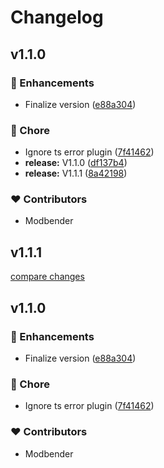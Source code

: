 # Changelog


## v1.1.0


### 🚀 Enhancements

- Finalize version ([e88a304](https://github.com/modbender/nuxt-splide/commit/e88a304))

### 🏡 Chore

- Ignore ts error plugin ([7f41462](https://github.com/modbender/nuxt-splide/commit/7f41462))
- **release:** V1.1.0 ([df137b4](https://github.com/modbender/nuxt-splide/commit/df137b4))
- **release:** V1.1.1 ([8a42198](https://github.com/modbender/nuxt-splide/commit/8a42198))

### ❤️ Contributors

- Modbender

## v1.1.1

[compare changes](https://github.com/modbender/nuxt-splide/compare/v1.1.0...v1.1.1)

## v1.1.0


### 🚀 Enhancements

- Finalize version ([e88a304](https://github.com/modbender/nuxt-splide/commit/e88a304))

### 🏡 Chore

- Ignore ts error plugin ([7f41462](https://github.com/modbender/nuxt-splide/commit/7f41462))

### ❤️ Contributors

- Modbender

